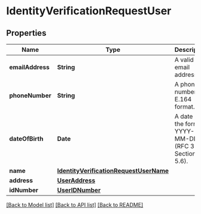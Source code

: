 # IdentityVerificationRequestUser

## Properties
Name | Type | Description | Notes
------------ | ------------- | ------------- | -------------
**emailAddress** | **String** | A valid email address. | [optional] 
**phoneNumber** | **String** | A phone number in E.164 format. | [optional] 
**dateOfBirth** | **Date** | A date in the format YYYY-MM-DD (RFC 3339 Section 5.6). | [optional] 
**name** | [**IdentityVerificationRequestUserName**](IdentityVerificationRequestUserName.md) |  | [optional] 
**address** | [**UserAddress**](UserAddress.md) |  | [optional] 
**idNumber** | [**UserIDNumber**](UserIDNumber.md) |  | [optional] 

[[Back to Model list]](../README.md#documentation-for-models) [[Back to API list]](../README.md#documentation-for-api-endpoints) [[Back to README]](../README.md)


